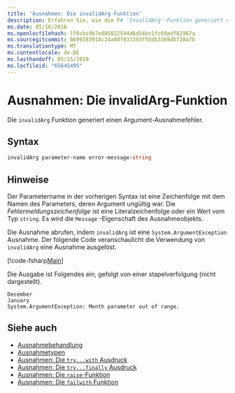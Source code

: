```yaml
---
title: 'Ausnahmen: Die invalidArg-Funktion'
description: Erfahren Sie, wie die F# 'InvalidArg'-Funktion generiert einen Argument-Ausnahmefehler.
ms.date: 05/16/2016
ms.openlocfilehash: 1f0cbc9b7e805822544d6d54bc1fc69adf82967a
ms.sourcegitcommit: 8699383914c24a0df033393f55db3369db728a7b
ms.translationtype: MT
ms.contentlocale: de-DE
ms.lasthandoff: 05/15/2019
ms.locfileid: "65645495"
---
```

# <a name="exceptions-the-invalidarg-function"></a>Ausnahmen: Die invalidArg-Funktion

Die `invalidArg` Funktion generiert einen Argument-Ausnahmefehler.

## <a name="syntax"></a>Syntax

```fsharp
invalidArg parameter-name error-message-string
```

## <a name="remarks"></a>Hinweise

Der Parametername in der vorherigen Syntax ist eine Zeichenfolge mit dem Namen des Parameters, deren Argument ungültig war. Die *Fehlermeldungszeichenfolge* ist eine Literalzeichenfolge oder ein Wert vom Typ `string`. Es wird die `Message` -Eigenschaft des Ausnahmeobjekts.

Die Ausnahme abrufen, indem `invalidArg` ist eine `System.ArgumentException` Ausnahme. Der folgende Code veranschaulicht die Verwendung von `invalidArg` eine Ausnahme ausgelöst.

[!code-fsharp[Main](../../../../samples/snippets/fsharp/lang-ref-2/snippet6101.fs)]

Die Ausgabe ist Folgendes ein, gefolgt von einer stapelverfolgung (nicht dargestellt).

```
December
January
System.ArgumentException: Month parameter out of range.
```

## <a name="see-also"></a>Siehe auch

- [Ausnahmebehandlung](index.md)
- [Ausnahmetypen](exception-types.md)
- [Ausnahmen: Die `try...with` Ausdruck](the-try-with-expression.md)
- [Ausnahmen: Die `try...finally` Ausdruck](the-try-finally-expression.md)
- [Ausnahmen: Die `raise`-Funktion](the-raise-function.md)
- [Ausnahmen: Die `failwith` Funktion](the-failwith-function.md)
